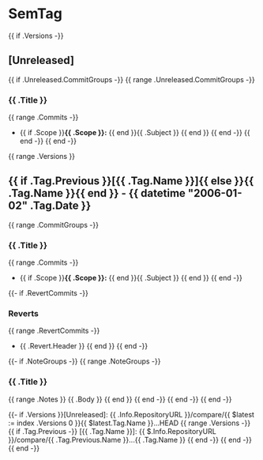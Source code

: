 # SemTag

{{ if .Versions -}}<a name="unreleased"></a>

## [Unreleased]

{{ if .Unreleased.CommitGroups -}}
{{ range .Unreleased.CommitGroups -}}

### {{ .Title }}

{{ range .Commits -}}

- {{ if .Scope }}**{{ .Scope }}:** {{ end }}{{ .Subject }}
{{ end }}
{{ end -}}
{{ end -}}
{{ end -}}

{{ range .Versions }}<a name="{{ .Tag.Name }}"></a>

## {{ if .Tag.Previous }}[{{ .Tag.Name }}]{{ else }}{{ .Tag.Name }}{{ end }} - {{ datetime "2006-01-02" .Tag.Date }}

{{ range .CommitGroups -}}

### {{ .Title }}

{{ range .Commits -}}

- {{ if .Scope }}**{{ .Scope }}:** {{ end }}{{ .Subject }}
{{ end }}
{{ end -}}

{{- if .RevertCommits -}}

### Reverts

{{ range .RevertCommits -}}

- {{ .Revert.Header }}
{{ end }}
{{ end -}}

{{- if .NoteGroups -}}
{{ range .NoteGroups -}}

### {{ .Title }}

{{ range .Notes }}
{{ .Body }}
{{ end }}
{{ end -}}
{{ end -}}
{{ end -}}

{{- if .Versions }}[Unreleased]: {{ .Info.RepositoryURL }}/compare/{{ $latest := index .Versions 0 }}{{ $latest.Tag.Name }}...HEAD
{{ range .Versions -}}
{{ if .Tag.Previous -}}
[{{ .Tag.Name }}]: {{ $.Info.RepositoryURL }}/compare/{{ .Tag.Previous.Name }}...{{ .Tag.Name }}
{{ end -}}
{{ end -}}
{{ end -}}

